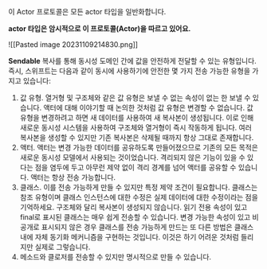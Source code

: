 이 Actor 프로토콜은 모든 actor 타입을 일반화합니다. 

**actor 타입은 암시적으로 이 프로토콜(Actor)을 따르고 있어요.**

![[Pasted image 20231109214830.png]]

**Sendable**
복사를 통해 동시성 도메인 간에 값을 안전하게 전달할 수 있는 유형입니다.
즉시, 스위프트는 다음과 같이 동시에 사용하기에 안전한 몇 가지 전송 가능한 유형을 가지고 있습니다:
1. 값 유형. 열거형 및 구조체와 같은 값 유형은 보낼 수 없는 속성이 없는 한 보낼 수 있습니다. 액터에 대해 이야기할 때 논의한 것처럼 값 유형은 변경할 수 없습니다. 값 유형을 변경하려고 하면 새 데이터를 사용하여 새 복사본이 생성됩니다. 이로 인해 새로운 동시성 시스템을 사용하여 구조체와 열거형이 즉시 작동하게 됩니다. 여러 복사본을 생성할 수 있지만 기존 복사본은 삭제될 때까지 항상 그대로 존재합니다.
2. 액터. 액터는 변경 가능한 데이터를 공유하도록 만들어졌으므로 기존의 모든 목적은 새로운 동시성 모델에서 사용되는 것이었습니다. 격리되지 않은 기능이 있을 수 있다는 점을 염두에 두고 아무런 제약 없이 격리 경계를 넘어 액터를 공유할 수 있습니다. 액터는 항상 전송 가능합니다.
3. 클래스. 이를 전송 가능하게 만들 수 있지만 특정 제약 조건이 필요합니다. 클래스는 참조 유형이며 클래스 인스턴스에 대한 수정은 실제 데이터에 대한 수정이라는 점을 기억하세요. 구조체와 달리 복사본이 생성되지 않습니다. 읽기 전용 속성이 있고 final로 표시된 클래스는 매우 쉽게 전송할 수 있습니다. 변경 가능한 속성이 있고 비공개로 표시되지 않은 경우 클래스를 전송 가능하게 만드는 또 다른 방법은 클래스 내에 자체 동기화 메커니즘을 구현하는 것입니다. 이것은 하기 어려운 것처럼 들리지만 실제로 그렇습니다.
4. 메소드와 클로저를 전송할 수 있지만 명시적으로 만들 수 있습니다.